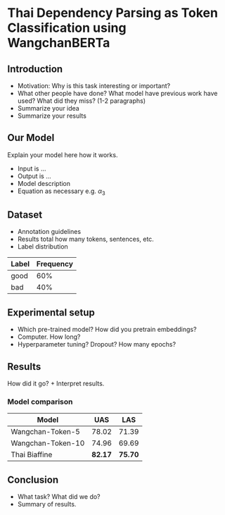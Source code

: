 # Thai Dependency Parsing as Token Classification using WangchanBERTa

## Introduction
- Motivation: Why is this task interesting or important?
- What other people have done? What model have previous work have used? What did they miss?  (1-2 paragraphs)
- Summarize your idea
- Summarize your results

## Our Model
Explain your model here how it works.

- Input is ...
- Output is ...
- Model description
- Equation as necessary e.g. $\alpha_3$

## Dataset
- Annotation guidelines
- Results total how many tokens, sentences, etc.
- Label distribution

| Label | Frequency |
|-------|-----------|
|  good |    60%    |
|  bad  |    40%    |

## Experimental setup
- Which pre-trained model? How did you pretrain embeddings?
- Computer. How long?
- Hyperparameter tuning? Dropout? How many epochs?

## Results
How did it go?  + Interpret results.

### Model comparison
|      Model      |   UAS   |   LAS   |
|-----------------|---------|---------|
|Wangchan-Token-5 |  78.02  |  71.39  |
|Wangchan-Token-10|  74.96  |  69.69  |
|Thai Biaffine    |**82.17**|**75.70**|

## Conclusion
- What task? What did we do?
- Summary of results.